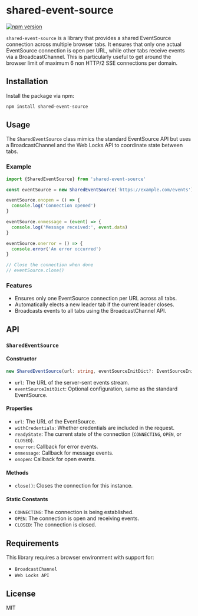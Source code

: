 # shared-event-source

[![npm version](https://badge.fury.io/js/shared-event-source.svg)](https://www.npmjs.com/package/shared-event-source)

`shared-event-source` is a library that provides a shared EventSource connection across multiple browser tabs. It ensures that only one actual EventSource connection is open per URL, while other tabs receive events via a BroadcastChannel. This is particularly useful to get around the browser limit of maximum 6 non HTTP/2 SSE connections per domain.

## Installation

Install the package via npm:

```bash
npm install shared-event-source
```

## Usage

The `SharedEventSource` class mimics the standard EventSource API but uses a BroadcastChannel and the Web Locks API to coordinate state between tabs.

### Example

```typescript
import {SharedEventSource} from 'shared-event-source'

const eventSource = new SharedEventSource('https://example.com/events')

eventSource.onopen = () => {
  console.log('Connection opened')
}

eventSource.onmessage = (event) => {
  console.log('Message received:', event.data)
}

eventSource.onerror = () => {
  console.error('An error occurred')
}

// Close the connection when done
// eventSource.close()
```

### Features

- Ensures only one EventSource connection per URL across all tabs.
- Automatically elects a new leader tab if the current leader closes.
- Broadcasts events to all tabs using the BroadcastChannel API.

## API

### `SharedEventSource`

#### Constructor

```typescript
new SharedEventSource(url: string, eventSourceInitDict?: EventSourceInit)
```

- `url`: The URL of the server-sent events stream.
- `eventSourceInitDict`: Optional configuration, same as the standard EventSource.

#### Properties

- `url`: The URL of the EventSource.
- `withCredentials`: Whether credentials are included in the request.
- `readyState`: The current state of the connection (`CONNECTING`, `OPEN`, or `CLOSED`).
- `onerror`: Callback for error events.
- `onmessage`: Callback for message events.
- `onopen`: Callback for open events.

#### Methods

- `close()`: Closes the connection for this instance.

#### Static Constants

- `CONNECTING`: The connection is being established.
- `OPEN`: The connection is open and receiving events.
- `CLOSED`: The connection is closed.

## Requirements

This library requires a browser environment with support for:

- `BroadcastChannel`
- `Web Locks API`

## License

MIT
